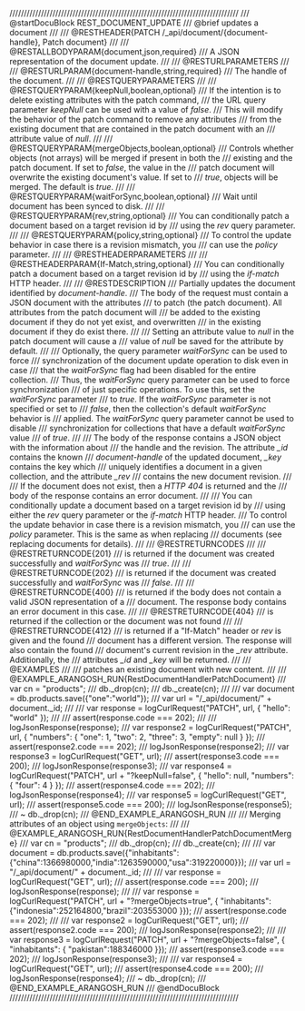 ////////////////////////////////////////////////////////////////////////////////
/// @startDocuBlock REST_DOCUMENT_UPDATE
/// @brief updates a document
///
/// @RESTHEADER{PATCH /_api/document/{document-handle}, Patch document}
///
/// @RESTALLBODYPARAM{document,json,required}
/// A JSON representation of the document update.
///
/// @RESTURLPARAMETERS
///
/// @RESTURLPARAM{document-handle,string,required}
/// The handle of the document.
///
/// @RESTQUERYPARAMETERS
///
/// @RESTQUERYPARAM{keepNull,boolean,optional}
/// If the intention is to delete existing attributes with the patch command,
/// the URL query parameter *keepNull* can be used with a value of *false*.
/// This will modify the behavior of the patch command to remove any attributes
/// from the existing document that are contained in the patch document with an
/// attribute value of *null*.
///
/// @RESTQUERYPARAM{mergeObjects,boolean,optional}
/// Controls whether objects (not arrays) will be merged if present in both the
/// existing and the patch document. If set to *false*, the value in the
/// patch document will overwrite the existing document's value. If set to
/// *true*, objects will be merged. The default is *true*.
///
/// @RESTQUERYPARAM{waitForSync,boolean,optional}
/// Wait until document has been synced to disk.
///
/// @RESTQUERYPARAM{rev,string,optional}
/// You can conditionally patch a document based on a target revision id by
/// using the *rev* query parameter.
///
/// @RESTQUERYPARAM{policy,string,optional}
/// To control the update behavior in case there is a revision mismatch, you
/// can use the *policy* parameter.
///
/// @RESTHEADERPARAMETERS
///
/// @RESTHEADERPARAM{If-Match,string,optional}
/// You can conditionally patch a document based on a target revision id by
/// using the *if-match* HTTP header.
///
/// @RESTDESCRIPTION
/// Partially updates the document identified by *document-handle*.
/// The body of the request must contain a JSON document with the attributes
/// to patch (the patch document). All attributes from the patch document will
/// be added to the existing document if they do not yet exist, and overwritten
/// in the existing document if they do exist there.
///
/// Setting an attribute value to *null* in the patch document will cause a
/// value of *null* be saved for the attribute by default.
///
/// Optionally, the query parameter *waitForSync* can be used to force
/// synchronization of the document update operation to disk even in case
/// that the *waitForSync* flag had been disabled for the entire collection.
/// Thus, the *waitForSync* query parameter can be used to force synchronization
/// of just specific operations. To use this, set the *waitForSync* parameter
/// to *true*. If the *waitForSync* parameter is not specified or set to
/// *false*, then the collection's default *waitForSync* behavior is
/// applied. The *waitForSync* query parameter cannot be used to disable
/// synchronization for collections that have a default *waitForSync* value
/// of *true*.
///
/// The body of the response contains a JSON object with the information about
/// the handle and the revision. The attribute *_id* contains the known
/// *document-handle* of the updated document, *_key* contains the key which 
/// uniquely identifies a document in a given collection, and the attribute *_rev*
/// contains the new document revision.
///
/// If the document does not exist, then a *HTTP 404* is returned and the
/// body of the response contains an error document.
///
/// You can conditionally update a document based on a target revision id by
/// using either the *rev* query parameter or the *if-match* HTTP header.
/// To control the update behavior in case there is a revision mismatch, you
/// can use the *policy* parameter. This is the same as when replacing
/// documents (see replacing documents for details).
///
/// @RESTRETURNCODES
///
/// @RESTRETURNCODE{201}
/// is returned if the document was created successfully and *waitForSync* was
/// *true*.
///
/// @RESTRETURNCODE{202}
/// is returned if the document was created successfully and *waitForSync* was
/// *false*.
///
/// @RESTRETURNCODE{400}
/// is returned if the body does not contain a valid JSON representation of a
/// document. The response body contains an error document in this case.
///
/// @RESTRETURNCODE{404}
/// is returned if the collection or the document was not found
///
/// @RESTRETURNCODE{412}
/// is returned if a "If-Match" header or *rev* is given and the found
/// document has a different version. The response will also contain the found
/// document's current revision in the *_rev* attribute. Additionally, the
/// attributes *_id* and *_key* will be returned.
///
/// @EXAMPLES
///
/// patches an existing document with new content.
///
/// @EXAMPLE_ARANGOSH_RUN{RestDocumentHandlerPatchDocument}
///     var cn = "products";
///     db._drop(cn);
///     db._create(cn);
///
///     var document = db.products.save({"one":"world"});
///     var url = "/_api/document/" + document._id;
///
///     var response = logCurlRequest("PATCH", url, { "hello": "world" });
///
///     assert(response.code === 202);
///
///     logJsonResponse(response);
///     var response2 = logCurlRequest("PATCH", url, { "numbers": { "one": 1, "two": 2, "three": 3, "empty": null } });
///     assert(response2.code === 202);
///     logJsonResponse(response2);
///     var response3 = logCurlRequest("GET", url);
///     assert(response3.code === 200);
///     logJsonResponse(response3);
///     var response4 = logCurlRequest("PATCH", url + "?keepNull=false", { "hello": null, "numbers": { "four": 4 } });
///     assert(response4.code === 202);
///     logJsonResponse(response4);
///     var response5 = logCurlRequest("GET", url);
///     assert(response5.code === 200);
///     logJsonResponse(response5);
///   ~ db._drop(cn);
/// @END_EXAMPLE_ARANGOSH_RUN
///
/// Merging attributes of an object using `mergeObjects`:
///
/// @EXAMPLE_ARANGOSH_RUN{RestDocumentHandlerPatchDocumentMerge}
///     var cn = "products";
///     db._drop(cn);
///     db._create(cn);
///
///     var document = db.products.save({"inhabitants":{"china":1366980000,"india":1263590000,"usa":319220000}});
///     var url = "/_api/document/" + document._id;
///
///     var response = logCurlRequest("GET", url);
///     assert(response.code === 200);
///     logJsonResponse(response);
///
///     var response = logCurlRequest("PATCH", url + "?mergeObjects=true", { "inhabitants": {"indonesia":252164800,"brazil":203553000 }});
///     assert(response.code === 202);
///
///     var response2 = logCurlRequest("GET", url);
///     assert(response2.code === 200);
///     logJsonResponse(response2);
///
///     var response3 = logCurlRequest("PATCH", url + "?mergeObjects=false", { "inhabitants": { "pakistan":188346000 }});
///     assert(response3.code === 202);
///     logJsonResponse(response3);
///
///     var response4 = logCurlRequest("GET", url);
///     assert(response4.code === 200);
///     logJsonResponse(response4);
///   ~ db._drop(cn);
/// @END_EXAMPLE_ARANGOSH_RUN
/// @endDocuBlock
////////////////////////////////////////////////////////////////////////////////